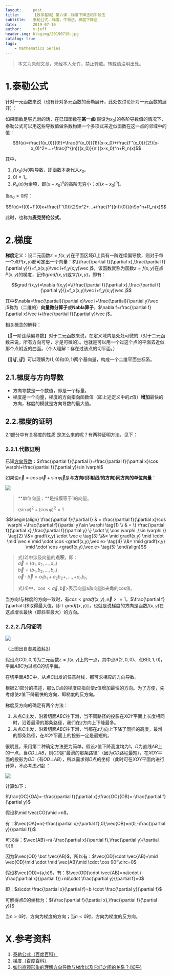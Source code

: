 ```yaml
---
layout:     post
title:      【数学基础】第六课：梯度下降法和牛顿法
subtitle:   泰勒公式，梯度，牛顿法，梯度下降法
date:       2019-07-10
author:     x-jeff
header-img: blogimg/20190710.jpg
catalog: true
tags:
    - Mathematics Series
---  
```

>本文为原创文章，未经本人允许，禁止转载。转载请注明出处。

# 1.泰勒公式

针对一元函数来说（也有针对多元函数的泰勒展开，此处仅讨论针对一元函数的展开）：

如果函数足够光滑的话，在已知函数在**某一点**(假设为$x_0$)的各阶导数值的情况下，泰勒公式可以用这些导数值做系数构建一个多项式来近似函数在这一点的邻域中的值：

$$f(x)=\frac{f(x_0)}{0!}+\frac{f'(x_0)}{1!}(x-x_0)+\frac{f''(x_0)}{2!}(x-x_0)^2+...+\frac{f^{(n)}(x_0)}{n!}(x-x_0)^n+R_n(x)$$

其中，

1. $f(x_0)$为0阶导数，即函数本身代入$x_0$。
2. $0!=1$。
3. $R_n(x)$为余项，即$(x-x_0)^n$的高阶无穷小：$o[(x-x_0)^n]$。

当$x_0=0$时：

$$f(x)=f(0)+f'(0)x+\frac{f''(0)}{2!}x^2+...+\frac{f^{(n)}(0)}{n!}x^n+R_n(x)$$

此时，也称为**麦克劳伦公式**。

# 2.梯度

**梯度**定义：设二元函数$z=f(x,y)$在平面区域$D$上具有一阶连续偏导数，则对于每一个点$P(x,y)$都可定出一个向量：$\{\frac{\partial f}{\partial x},\frac{\partial f}{\partial y}\}=f_x(x,y)\vec i+f_y(x,y)\vec j$，该函数就称为函数$z=f(x,y)$在点$P(x,y)$的梯度，记作$grad f(x,y)$或$\nabla f(x,y)$，即有：

$$grad f(x,y)=\nabla f(x,y)=\{\frac{\partial f}{\partial x},\frac{\partial f}{\partial y}\}=f_x(x,y)\vec i+f_y(x,y)\vec j$$

其中$\nabla=\frac{\partial}{\partial x}\vec i+\frac{\partial}{\partial y}\vec j$称为（二维的）**向量微分算子**或**Nabla算子**，$\nabla f=\frac{\partial f}{\partial x}\vec i+\frac{\partial f}{\partial y}\vec j$。

相关概念的解释：

【📌一阶连续偏导数】对于二元函数来说，在定义域内是处处可微的（对于二元函数来说，所有方向可导，才是可微的）。也就是可以用一个过这个点的平面去近似那个点附近的曲面。（个人理解：存在过该点的切平面。）

【📌$\vec i,\vec j$】可以理解为$(1,0)$和$(0,1)$两个基向量，构成一个二维平面坐标系。

## 2.1.梯度与方向导数

* 方向导数是一个数值，即是一个标量。
* 梯度是一个向量，梯度的方向指向函数值（即上述定义中的$z$值）**增加**最快的方向，梯度的模就是方向导数的最大值。

## 2.2.梯度的证明

2.1部分中有关梯度的性质	是怎么来的呢？有两种证明方法，见下：

### 2.2.1.代数证明

已知[方向导数](http://shichaoxin.com/2019/02/25/数学基础-第四课-导数/)：$\frac{\partial f}{\partial l}=\frac{\partial f}{\partial x}\cos \varphi+\frac{\partial f}{\partial y}\sin \varphi$

如果设$\vec e=\cos \varphi \vec i+\sin \varphi \vec j$是与**方向$l$(即射线$l$的方向)同方向的单位向量**：

![](https://github.com/x-jeff/BlogImage/raw/master/MathematicsSeries/Lesson6/6x1.png)

>**单位向量：**是指模等于1的向量。
>
>$(\sin \varphi)^2+(\cos \varphi)^2=1$

$$\begin{align} \frac{\partial f}{\partial l} & = \frac{\partial f}{\partial x}\cos \varphi +\frac{\partial f}{\partial y}\sin \varphi \tag{1} \\ & = \{ \frac{\partial f}{\partial x},\frac{\partial f}{\partial y} \} \cdot \{ \cos \varphi ,\sin \varphi \} \tag{2} \\&= gradf(x,y) \cdot \vec e \tag{3} \\&= \mid gradf(x,y) \mid \cdot \mid \vec e \mid \cdot \cos <gradf(x,y),\vec e> \tag{4} \\&= \mid gradf(x,y) \mid \cdot \cos <gradf(x,y),\vec e> \tag{5} \end{align}$$

>式(2)中涉及向量的**点积**，即：  
>$\vec a=(a_1,a_2,...,a_n)$   
>$\vec b=(b_1,b_2,...,b_n)$  
>$\vec a \cdot \vec b=a_1b_1+a_2b_2+,...,+a_nb_n$
>
>式(4)中，$\cos <\vec a,\vec b>$表示向量a和向量b夹角的cos值。

当方向$l$与梯度的方向一致时，有$cos <gradf(x,y),\vec e>=1$，$\frac{\partial f}{\partial l}$取得最大值，即$\mid gradf(x,y) \mid$，也就是说梯度的方向是函数$f(x,y)$在这点增长最快（即斜率最大）的方向。

### 2.2.2.几何证明

![](https://github.com/x-jeff/BlogImage/raw/master/MathematicsSeries/Lesson6/6x2.jpg)

（上图出自[参考资料3](https://www.zhihu.com/question/36301367)）

假设点$C(0,0,1)$为二元函数$z=f(x,y)$上的一点，其中点$A(2,0,0)$、点$B(0,1,0)$，平面$ABC$为过点$C$的切平面。

在切平面$ABC$中，从点$C$出发的任意射线，都可求相应的方向导数。

根据2.1部分的描述，那么$C$点的梯度应指向使$z$值增加最快的方向。为了方便，先考虑使$z$值下降最快的方向，即梯度的反方向。

梯度反方向的确定有两个方法：

1. 从点$C$出发，沿着切面$ABC$往下滑，当不同路径的投影在$XOY$平面上长度相同时，沿着最滑的那条路径，我们在$z$方向上下降最多。
2. 从点$C$出发，沿着切面$ABC$往下滑，当都在$z$方向上下降了同样的高度，最滑的那条路径，在$XOY$平面上的投影一定是最短的。

很明显，采用第二种确定方法更为简单。假设$z$值下降高度均为1，$D$为直线$AB$上的一点，当$CD\bot AB$，则$CD$是“最滑的那条路径”（因为$CD$路程最短），在$XOY$平面的投影为$OD$（有$OD\bot AB$），所以需求得$D$点的坐标（此时可在$XOY$平面内进行计算，不必考虑$z$轴）：

![](https://github.com/x-jeff/BlogImage/raw/master/MathematicsSeries/Lesson6/6x3.png)

计算如下：

$\frac{OC}{OA}=-\frac{\partial f}{\partial x};\frac{OC}{OB}=-\frac{\partial f}{\partial y}$

假设$\mid \vec{CO}\mid =n$，

有：$\vec{OA}=n(-\frac{\partial x}{\partial f},0);\vec{OB}=n(0,-\frac{\partial y}{\partial f})$

可求得：$\vec{AB}=n(-\frac{\partial x}{\partial f},\frac{\partial y}{\partial f})$

因为$\vec{OD} \bot \vec{AB}$，所以有：$\vec{OD}\cdot \vec{AB}=\mid \vec{OD}\mid \cdot \mid \vec{AB}\mid \cdot \cos 90^\circ=0$

假设$\vec{OD}=(a,b)$，有：$\vec{OD}\cdot \vec{AB}=na\cdot (-\frac{\partial x}{\partial f})+nb\cdot \frac{\partial y}{\partial f}=0$

即：$a\cdot \frac{\partial x}{\partial f}=b \cdot \frac{\partial y}{\partial f}$

可解得点$D$的坐标为：$(\frac{\partial f}{\partial x},\frac{\partial f}{\partial y})$

当$n>0$时，方向为梯度的方向；当$n<0$时，方向为梯度的反方向。

# X.参考资料

1. [泰勒公式（百度百科）](https://baike.baidu.com/item/泰勒公式/7681487?fr=aladdin)
2. [梯度（百度百科）](https://baike.baidu.com/item/梯度/13014729?fr=aladdin)
3. [如何直观形象的理解方向导数与梯度以及它们之间的关系？(知乎)](https://www.zhihu.com/question/36301367)

